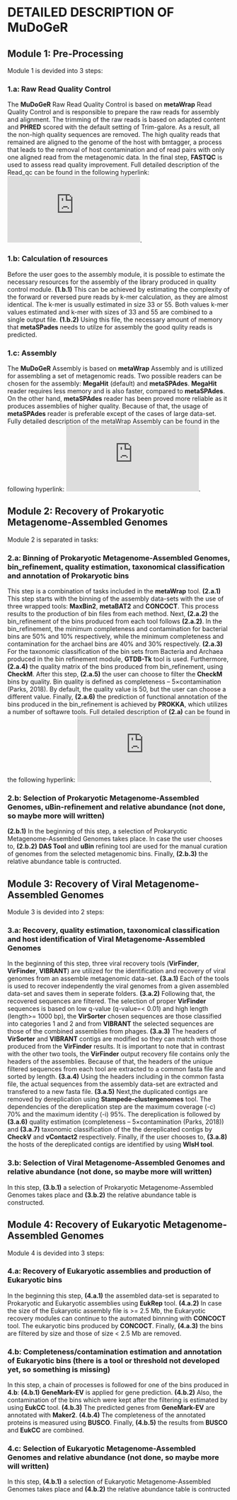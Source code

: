 # DETAILED DESCRIPTION OF MuDoGeR

## Module 1: Pre-Processing 
Module 1 is devided into 3 steps:

### 1.a: Raw Read Quality Control
The **MuDoGeR** Raw Read Quality Control is based on **metaWrap** Read Quality Control and is responsible to prepare the raw reads for assembly and alignment. The trimming of the raw reads is based on adapted content and **PHRED** scored with the default setting of Trim-galore. As a result, all the non-high quality sequences are removed. The high quality reads that remained are aligned to the genome of the host with bmtagger, a process that leads to the removal of host contamination and of read pairs with only one aligned read from the metagenomic data. In the final step, **FASTQC** is used to assess read quality improvement. Full detailed description of the Read_qc can be found in the following hyperlink: ![metaWrap Read_qc](https://github.com/bxlab/metaWRAP/blob/master/Module_descriptions.md#read_qc).

### 1.b: Calculation of resources
Before the user goes to the assembly module, it is possible to estimate the necessary resources for the assembly of the library produced in quality control module. **(1.b.1)** This can be achieved by estimating the complexity of the forward or reversed pure reads by k-mer calculation, as they are almost identical. The k-mer is usually estimated in size 33 or 55. Both values k-mer values estimated and  k-mer with sizes of 33 and 55 are combined to a single output file.  **(1.b.2)** Using this file, the necessary amount of memory that **metaSPades** needs to utilze for assembly the good qulity reads is predicted.

### 1.c: Assembly
The **MuDoGeR** Assembly is based on **metaWrap** Assembly and is utillized for assembling a set of metagenomic reads. Two possible readers can be chosen for the assembly: **MegaHit** (default) and **metaSPAdes**. **MegaHit** reader requires less memory and is also faster, compared to **metaSPAdes**. On the other hand, **metaSPAdes** reader has been proved more reliable as it produces assemblies of higher quality. Because of that, the usage of **metaSPAdes** reader is preferable except of the cases of large data-set. Fully detailed description of the metaWrap Assembly can be found in the following hyperlink: ![metaWrap Assembly](https://github.com/bxlab/metaWRAP/blob/master/Module_descriptions.md#assembly).  

## Module 2: Recovery of Prokaryotic Metagenome-Assembled Genomes
Module 2 is separated in tasks:

### 2.a: Binning of Prokaryotic Metagenome-Assembled Genomes, bin_refinement, quality estimation, taxonomical classification and annotation of Prokaryotic bins

This step is a combination of tasks included in the **metaWrap** tool. **(2.a.1)** This step starts with the binning of the assembly data-sets with the use of three wrapped tools: **MaxBin2**, **metaBAT2** and **CONCOCT**. This process results to the production of bin files from each method. Next, **(2.a.2)** the bin_refinement of the bins produced from each tool follows **(2.a.2)**. In the bin_refinement, the minimum completeness and contamination for bacterial bins are 50% and 10% respectively, while the minimum completeness and contamination for the archael bins are 40% and 30% respectively. **(2.a.3)** For the taxonomic classification of the bin sets from Bacteria and Archaea produced in the bin refinement module, **GTDB-Tk** tool is used. Furthermore, **(2.a.4)** the quality matrix of the bins produced from bin_refinement, using **CheckM**. After this step, **(2.a.5)** the user can choose to filter the **CheckM** bins by quality. Bin quality is defined as completeness – 5×contamination (Parks, 2018). By default, the quality value is 50, but the user can choose a different value. Finally, **(2.a.6)** the prediction of functional annotation of the bins produced in the bin_refinement is achieved by **PROKKA**, which utilizes a number of softawre tools. Full detailed description of **(2.a)** can be found in the following hyperlink: ![Detailed descriptions of each module](https://github.com/bxlab/metaWRAP/blob/master/Module_descriptions.md). 

### 2.b: Selection of Prokaryotic Metagenome-Assembled Genomes, uBin-refinement and relative abundance (not done, so maybe more will written)

**(2.b.1)** In the beginning of this step, a selection of Prokaryotic Metagenome-Assembled Genomes takes place. In case the user chooses to, **(2.b.2)** **DAS Tool** and **uBin** refining tool are used for the manual curation of genomes from the selected metagenomic bins. Finally, **(2.b.3)** the relative abundance table is contructed. 

## Module 3: Recovery of Viral Metagenome-Assembled Genomes
Module 3 is devided into 2 steps:

### **3.a**: Recovery, quality estimation, taxonomical classification and host identification of Viral Metagenome-Assembled Genomes

In the beginning of this step, three viral recovery tools (**VirFinder**, **VirFinder**, **VIBRANT**) are utilized for the identification and recovery of viral genomes from an assemble metagenomic data-set. **(3.a.1)** Each of the tools is used to recover independently the viral genomes from a given assembled data-set and saves them in seperate folders. **(3.a.2)** Following that, the recovered sequences are filtered. The selection of proper **VirFinder** sequences is based on low q-value (q-value=< 0.01) and high length (length>= 1000 bp), the **VirSorter** chosen sequences are those classified into categories 1 and 2 and from **VIBRANT** the selected sequences are those of the combined assemblies from phages. **(3.a.3)** The headers of **VirSorter** and **VIBRANT** contigs are modified so they can match with those produced from the **VirFinder** results. It is important to note that in contrast with the other two tools, the **VirFinder** output recovery file contains only the headers of the assemblies. Because of that, the headers of the unique filtered sequences from each tool are extracted to a common fasta file and sorted by length. **(3.a.4)** Using the headers including in the common fasta file, the actual sequences from the assembly data-set are extracted and transfered to a new fasta file. **(3.a.5)** Next,the duplicated contigs are removed by dereplication using **Stampede-clustergenomes** tool. The dependencies of the dereplication step are the maximum coverage (-c) 70% and the maximum identity (-i) 95%. The dereplication is followed by **(3.a.6)**  quality estimation (completeness – 5×contamination (Parks, 2018)) and **(3.a.7)** taxonomic classification of the the dereplicated contigs by **CheckV** and **vContact2** respectively. Finally, if the user chooses to, **(3.a.8)** the hosts of the dereplicated contigs are identified by using **WIsH tool**.

### **3.b**: Selection of Viral Metagenome-Assembled Genomes and relative abundance (not done, so maybe more will written)

In this step, **(3.b.1)** a selection of Prokaryotic Metagenome-Assembled Genomes takes place and **(3.b.2)** the relative abundance table is constructed.

## Module 4: Recovery of Eukaryotic Metagenome-Assembled Genomes
Module 4 is devided into 3 steps:

### 4.a: Recovery of Eukaryotic assemblies and production of Eukaryotic bins

In the beginning this step, **(4.a.1)** the assembled data-set is separated to Prokaryotic and Eukaryotic assemblies using **EukRep** tool. **(4.a.2)** In case the size of the Eukaryotic assembly file is >= 2.5 Mb, the Eukaryotic recovery modules can continue to the automated binnning with **CONCOCT** tool. The eukaryotic bins  produced by **CONCOCT**. Finally, **(4.a.3)** the bins are filtered by size and those of size < 2.5 Mb are removed. 

### 4.b: Completeness/contamination estimation and annotation of Eukaryotic bins (there is a tool or threshold not developed yet, so something is missing)

In this step, a chain of processes is followed for one of the bins produced in **4.b**: **(4.b.1)** **GeneMark-EV** is applied for gene prediction. **(4.b.2)** Also, the contamination of the bins which were kept after the filtering is estimated by using **EukCC** tool. **(4.b.3)** The predicted genes from **GeneMark-EV** are annotated with **Maker2**. **(4.b.4)** The completeness of the annotated proteins is measured using **BUSCO**. Finally, **(4.b.5)** the results from **BUSCO** and **EukCC** are combined. 

### 4.c: Selection of Eukaryotic Metagenome-Assembled Genomes and relative abundance (not done, so maybe more will written)
In this step, **(4.b.1)** a selection of Eukaryotic Metagenome-Assembled Genomes takes place and **(4.b.2)** the relative abundance table is contructed
